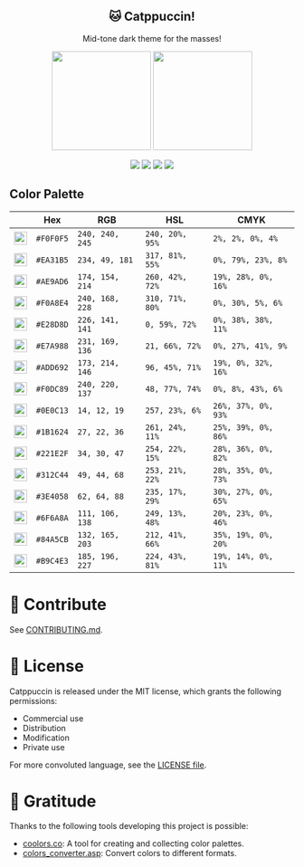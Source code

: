 <p align="center">
  <h2 align="center">🐱 Catppuccin!</h2>
</p>

<p align="center">Mid-tone dark theme for the masses!</p>

<p align="center">
  <img src="https://raw.githubusercontent.com/catppuccin/catppuccin/dev/assets/palette/morning_palette.png" width="175" />
  <img src="https://raw.githubusercontent.com/catppuccin/catppuccin/dev/assets/palette/night_palette.png" width="175" />
</p>

<p align="center">
    <a href="https://github.com/catppuccin/catppuccin/stargazers"><img src="https://img.shields.io/github/stars/catppuccin/catppuccin?colorA=221e2f&colorB=b9c4e3&style=for-the-badge&logo=starship style=flat-square"></a>
    <a href="https://github.com/catppuccin/catppuccin/releases/latest"><img src="https://img.shields.io/github/release/catppuccin/catppuccin.svg?&style=for-the-badge&label=Release&logo=github&logoColor=eceff4&colorA=221e2f&colorB=f6bbe7"/></a>
    <a href="https://github.com/catppuccin/catppuccin/issues"><img src="https://img.shields.io/github/issues/catppuccin/catppuccin?colorA=221e2f&colorB=e7a988&style=for-the-badge"></a>
    <a href="https://github.com/catppuccin/catppuccin/network/members"><img src="https://img.shields.io/github/forks/catppuccin/catppuccin?colorA=221e2f&colorB=f0a8e4&style=for-the-badge&logo=github"></a>
</p>

## Color Palette

|                                                                                                                               | Hex       | RGB             | HSL             | CMYK                |
|--------------------------------------------------------------------------------------------------------------------------------------|-----------|-----------------|-----------------|---------------------|
| <img src="https://raw.githubusercontent.com/catppuccin/catppuccin/dev/assets/circles/png/catppuccin_0.png" height="23" width="23"/>  | `#F0F0F5` | `240, 240, 245` | `240, 20%, 95%` | `2%, 2%, 0%, 4%`    |
| <img src="https://raw.githubusercontent.com/catppuccin/catppuccin/dev/assets/circles/png/catppuccin_1.png" height="23" width="23"/>  | `#EA31B5` | `234, 49, 181`  | `317, 81%, 55%` | `0%, 79%, 23%, 8%`  |
| <img src="https://raw.githubusercontent.com/catppuccin/catppuccin/dev/assets/circles/png/catppuccin_2.png" height="23" width="23"/>  | `#AE9AD6` | `174, 154, 214` | `260, 42%, 72%` | `19%, 28%, 0%, 16%` |
| <img src="https://raw.githubusercontent.com/catppuccin/catppuccin/dev/assets/circles/png/catppuccin_3.png" height="23" width="23"/>  | `#F0A8E4` | `240, 168, 228` | `310, 71%, 80%` | `0%, 30%, 5%, 6%`   |
| <img src="https://raw.githubusercontent.com/catppuccin/catppuccin/dev/assets/circles/png/catppuccin_4.png" height="23" width="23"/>  | `#E28D8D` | `226, 141, 141` | `0, 59%, 72%`   | `0%, 38%, 38%, 11%` |
| <img src="https://raw.githubusercontent.com/catppuccin/catppuccin/dev/assets/circles/png/catppuccin_5.png" height="23" width="23"/>  | `#E7A988` | `231, 169, 136` | `21, 66%, 72%`  | `0%, 27%, 41%, 9%`  |
| <img src="https://raw.githubusercontent.com/catppuccin/catppuccin/dev/assets/circles/png/catppuccin_6.png" height="23" width="23"/>  | `#ADD692` | `173, 214, 146` | `96, 45%, 71%`  | `19%, 0%, 32%, 16%` |
| <img src="https://raw.githubusercontent.com/catppuccin/catppuccin/dev/assets/circles/png/catppuccin_7.png" height="23" width="23"/>  | `#F0DC89` | `240, 220, 137` | `48, 77%, 74%`  | `0%, 8%, 43%, 6%`   |
| <img src="https://raw.githubusercontent.com/catppuccin/catppuccin/dev/assets/circles/png/catppuccin_8.png" height="23" width="23"/>  | `#0E0C13` | `14, 12, 19`    | `257, 23%, 6%`  | `26%, 37%, 0%, 93%` |
| <img src="https://raw.githubusercontent.com/catppuccin/catppuccin/dev/assets/circles/png/catppuccin_9.png" height="23" width="23"/>  | `#1B1624` | `27, 22, 36`    | `261, 24%, 11%` | `25%, 39%, 0%, 86%` |
| <img src="https://raw.githubusercontent.com/catppuccin/catppuccin/dev/assets/circles/png/catppuccin_10.png" height="23" width="23"/> | `#221E2F` | `34, 30, 47`    | `254, 22%, 15%` | `28%, 36%, 0%, 82%` |
| <img src="https://raw.githubusercontent.com/catppuccin/catppuccin/dev/assets/circles/png/catppuccin_11.png" height="23" width="23"/> | `#312C44` | `49, 44, 68`    | `253, 21%, 22%` | `28%, 35%, 0%, 73%` |
| <img src="https://raw.githubusercontent.com/catppuccin/catppuccin/dev/assets/circles/png/catppuccin_12.png" height="23" width="23"/> | `#3E4058` | `62, 64, 88`    | `235, 17%, 29%` | `30%, 27%, 0%, 65%` |
| <img src="https://raw.githubusercontent.com/catppuccin/catppuccin/dev/assets/circles/png/catppuccin_13.png" height="23" width="23"/> | `#6F6A8A` | `111, 106, 138` | `249, 13%, 48%` | `20%, 23%, 0%, 46%` |
| <img src="https://raw.githubusercontent.com/catppuccin/catppuccin/dev/assets/circles/png/catppuccin_14.png" height="23" width="23"/> | `#84A5CB` | `132, 165, 203` | `212, 41%, 66%` | `35%, 19%, 0%, 20%` |
| <img src="https://raw.githubusercontent.com/catppuccin/catppuccin/dev/assets/circles/png/catppuccin_15.png" height="23" width="23"/> | `#B9C4E3` | `185, 196, 227` | `224, 43%, 81%` | `19%, 14%, 0%, 11%` |

# 👐 Contribute

See [CONTRIBUTING.md](https://github.com/catppuccin/catppuccin/blob/dev/CONTRIBUTING.md).


# 📜 License

Catppuccin is released under the MIT license, which grants the following permissions:

- Commercial use
- Distribution
- Modification
- Private use

For more convoluted language, see the [LICENSE file](https://github.com/catppuccin/catppuccin/blob/main/LICENSE.md).

# 🤗 Gratitude

Thanks to the following tools developing this project is possible:

- [coolors.co](https://coolors.co/): A tool for creating and collecting color palettes.
- [colors_converter.asp](https://www.w3schools.com/colors/colors_converter.asp): Convert colors to different formats.
